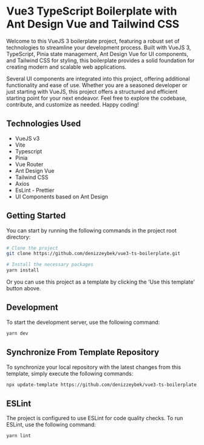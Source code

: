 # Vue3 TypeScript Boilerplate with Ant Design Vue and Tailwind CSS

Welcome to this VueJS 3 boilerplate project, featuring a robust set of technologies to streamline your development process. Built with VueJS 3, TypeScript, Pinia state management, Ant Design Vue for UI components, and Tailwind CSS for styling, this boilerplate provides a solid foundation for creating modern and scalable web applications.

Several UI components are integrated into this project, offering additional functionality and ease of use. Whether you are a seasoned developer or just starting with VueJS, this project offers a structured and efficient starting point for your next endeavor. Feel free to explore the codebase, contribute, and customize as needed. Happy coding!

## Technologies Used

- VueJS v3
- Vite
- Typescript
- Pinia
- Vue Router
- Ant Design Vue
- Tailwind CSS
- Axios
- EsLint - Prettier
- UI Components based on Ant Design

## Getting Started

You can start by running the following commands in the project root directory:

```bash
# Clone the project
git clone https://github.com/denizzeybek/vue3-ts-boilerplate.git

# Install the necessary packages
yarn install
```

Or you can use this project as a template by clicking the 'Use this template' button above.

## Development

To start the development server, use the following command:

```bash
yarn dev
```

## Synchronize From Template Repository

To synchronize your local repository with the latest changes from this template, simply execute the following commands:

```bash
npx update-template https://github.com/denizzeybek/vue3-ts-boilerplate.git
```


## ESLint

The project is configured to use ESLint for code quality checks. To run ESLint, use the following command:

```bash
yarn lint
```

